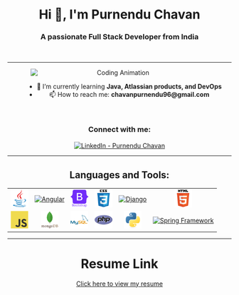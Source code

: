 <h1 align="center">Hi 👋, I'm Purnendu Chavan</h1>
<h3 align="center">A passionate Full Stack Developer from India</h3>
<br>

---

<!-- About Section -->
<div align="center" style="display: flex; justify-content: center; align-items: flex-start; flex-wrap: wrap;">
  <!-- Image -->
  <div>
    <img align="left" width="400" src="https://hack.codingblocks.com/_nuxt/img/maingif.1646021.gif" alt="Coding Animation">
  </div>
  <!-- Text -->
  <div style="padding-left: 20px;">
    <ul>
      <li>🌱 I’m currently learning <strong>Java, Atlassian products, and DevOps</strong></li>
      <li>📫 How to reach me: <strong>chavanpurnendu96@gmail.com</strong></li>
    </ul>
  </div>
</div><br>

<div>
  <h3 align="center">Connect with me:</h3>
<p align="center">
  <a href="https://linkedin.com/in/purnendu-chavan" target="_blank">
    <img align="center" src="https://raw.githubusercontent.com/rahuldkjain/github-profile-readme-generator/master/src/images/icons/Social/linked-in-alt.svg" alt="LinkedIn - Purnendu Chavan" height="30" width="40" />
  </a>
</p>
</div>

---

<h2 align="center">Languages and Tools:</h2>
<table align="center">
  <tr>
    <td align="center"><a href="https://www.java.com" target="_blank" rel="noreferrer"><img src="https://raw.githubusercontent.com/devicons/devicon/master/icons/java/java-original.svg" alt="Java" width="40" height="40" /></a></td>
    <td align="center"><a href="https://angular.io" target="_blank" rel="noreferrer"><img src="https://angular.io/assets/images/logos/angular/angular.svg" alt="Angular" width="40" height="40" /></a></td>
    <td align="center"><a href="https://getbootstrap.com" target="_blank" rel="noreferrer"><img src="https://raw.githubusercontent.com/devicons/devicon/master/icons/bootstrap/bootstrap-plain-wordmark.svg" alt="Bootstrap" width="40" height="40" /></a></td>
    <td align="center"><a href="https://www.w3schools.com/css/" target="_blank" rel="noreferrer"><img src="https://raw.githubusercontent.com/devicons/devicon/master/icons/css3/css3-original-wordmark.svg" alt="CSS3" width="40" height="40" /></a></td>
    <td align="center"><a href="https://www.djangoproject.com/" target="_blank" rel="noreferrer"><img src="https://cdn.worldvectorlogo.com/logos/django.svg" alt="Django" width="40" height="40" /></a></td>
    <td align="center"><a href="https://www.w3.org/html/" target="_blank" rel="noreferrer"><img src="https://raw.githubusercontent.com/devicons/devicon/master/icons/html5/html5-original-wordmark.svg" alt="HTML5" width="40" height="40" /></a></td>
  </tr>
  <tr>
    <td align="center"><a href="https://developer.mozilla.org/en-US/docs/Web/JavaScript" target="_blank" rel="noreferrer"><img src="https://raw.githubusercontent.com/devicons/devicon/master/icons/javascript/javascript-original.svg" alt="JavaScript" width="40" height="40" /></a></td>
    <td align="center"><a href="https://www.mongodb.com/" target="_blank" rel="noreferrer"><img src="https://raw.githubusercontent.com/devicons/devicon/master/icons/mongodb/mongodb-original-wordmark.svg" alt="MongoDB" width="40" height="40" /></a></td>
    <td align="center"><a href="https://www.mysql.com/" target="_blank" rel="noreferrer"><img src="https://raw.githubusercontent.com/devicons/devicon/master/icons/mysql/mysql-original-wordmark.svg" alt="MySQL" width="40" height="40" /></a></td>
    <td align="center"><a href="https://www.php.net" target="_blank" rel="noreferrer"><img src="https://raw.githubusercontent.com/devicons/devicon/master/icons/php/php-original.svg" alt="PHP" width="40" height="40" /></a></td>
    <td align="center"><a href="https://www.python.org" target="_blank" rel="noreferrer"><img src="https://raw.githubusercontent.com/devicons/devicon/master/icons/python/python-original.svg" alt="Python" width="40" height="40" /></a></td>
    <td align="center"><a href="https://spring.io/" target="_blank" rel="noreferrer"><img src="https://www.vectorlogo.zone/logos/springio/springio-icon.svg" alt="Spring Framework" width="40" height="40" /></a></td>
  </tr>
</table>

---

<h1 align="center">Resume Link</h1>
<p align="center">
  <a href="https://drive.google.com/file/d/1_pVWkJMw0geDsKfOIKR2cfvqwKSFr2KV/view?usp=share_link" target="_blank">
    Click here to view my resume
  </a>
</p>
